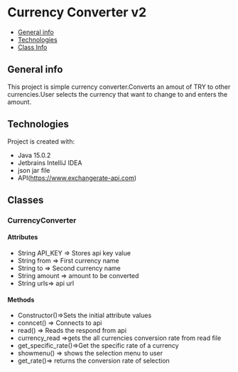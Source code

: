 # Currency Converter v2
* [General info](#general-info)
* [Technologies](#technologies)
* [Class Info](#Classes)

## General info
This project is simple currency converter.Converts an amout of TRY to other currencies.User selects the currency that want to change to and enters the amount.
	
## Technologies
Project is created with:
* Java 15.0.2
* Jetbrains IntelliJ IDEA
* json jar file
* API(https://www.exchangerate-api.com)

## Classes
### CurrencyConverter
#### Attributes
* String API_KEY => Stores api key value
* String from => First currency name 
* String to => Second currency name
* String amount => amount to be converted
* String urls=> api url
#### Methods
* Constructor()=>Sets the initial attribute values
* conncet() => Connects to api
* read() => Reads the respond from api
* currency_read =>gets the all currencies conversion rate from read file
* get_specific_rate()=>Get the specific rate of a currency
* showmenu() => shows the selection menu to user
* get_rate()=> returns the conversion rate of selection
